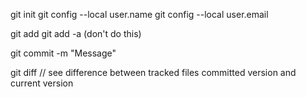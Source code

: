 git init
git config --local user.name
git config --local user.email

git add <filename>
git add -a (don't do this)

git commit -m "Message"

git diff // see difference between tracked files committed version and current version